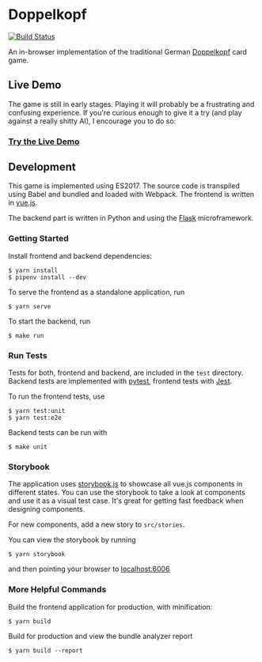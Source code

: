 # Doppelkopf
[![Build Status](https://travis-ci.org/hamvocke/doppelkopf.svg?branch=master)](https://travis-ci.org/hamvocke/doppelkopf)

An in-browser implementation of the traditional German [Doppelkopf](https://en.wikipedia.org/wiki/Doppelkopf) card game.

## Live Demo
The game is still in early stages. Playing it will probably be a frustrating and confusing experience. If you're curious enough to give it a try (and play against a really shitty AI), I encourage you to do so:

### [Try the Live Demo](https://doppelkopf.ham.codes/)

## Development
This game is implemented using ES2017. The source code is transpiled using Babel and bundled and loaded with Webpack. The frontend is written in [vue.js](https://vuejs.org/).

The backend part is written in Python and using the [Flask](http://flask.pocoo.org/) microframework.

### Getting Started
Install frontend and backend dependencies:

    $ yarn install
    $ pipenv install --dev

To serve the frontend as a standalone application, run

    $ yarn serve

To start the backend, run

    $ make run

### Run Tests
Tests for both, frontend and backend, are included in the `test` directory. Backend tests are implemented with [pytest](https://docs.pytest.org/), frontend tests with [Jest](https://jestjs.io/).

To run the frontend tests, use

    $ yarn test:unit
    $ yarn test:e2e

Backend tests can be run with

    $ make unit

### Storybook
The application uses [storybook.js](https://storybook.js.org/) to showcase all vue.js components in different states. You can use the storybook to take a look at components and use it as a visual test case. It's great for getting fast feedback when designing components.

For new components, add a new story to `src/stories`.

You can view the storybook by running

    $ yarn storybook

and then pointing your browser to [localhost:6006](http://localhost:6006)

### More Helpful Commands

Build the frontend application for production, with minification:

    $ yarn build

Build for production and view the bundle analyzer report

    $ yarn build --report


